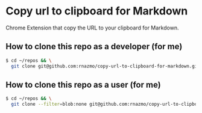 # Copy url to clipboard for Markdown

Chrome Extension that copy the URL to your clipboard for Markdown.

## How to clone this repo as a developer (for me)

```sh
$ cd ~/repos && \
  git clone git@github.com:rnazmo/copy-url-to-clipboard-for-markdown.git

```

## How to clone this repo as a user (for me)

```sh
$ cd ~/repos && \
  git clone --filter=blob:none git@github.com:rnazmo/copy-url-to-clipboard-for-markdown.git

```
